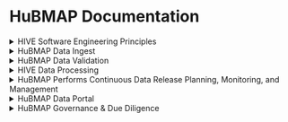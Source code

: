 # HuBMAP Documentation

<details>
<summary>HIVE Software Engineering Principles</summary>

-   Our software development teams use a multi-institutional Agile Scrum approach to create HuBMAP technologies deployed using [microservices in a hybrid cloud](https://portal.hubmapconsortium.org/docs/infrastructure). We run daily distributed stand-ups and two week sprint cycles. This enables continuous new deployments of features and enhancements under permissive open source licenses.
    
-   The HuBMAP Portal principally utilizes the following core technologies, frameworks, and languages: Globus (identity federation, data flow), Python (APIs), Javascript (UI), Neo4j (graph databases), Docker (container per micro service), and Airflow (workflows), among others. Core storage and other high performance services run locally at Pittsburgh Supercomputing Center whereas high availability services run on Amazon Web Services.
    
-   Software issues, enhancement, and feature requests are tracked using a [GitHub issues board](https://github.com/hubmapconsortium/portal-ui/issues) that is populated directly by developers and by user feedback via the help desk.
    
-   HuBMAP technology documentation resides in the [Portal documentation area](https://portal.hubmapconsortium.org/docs) as well as within [HuBMAP GitHub repositories](https://github.com/hubmapconsortium/). Other locations include our [API](https://portal.hubmapconsortium.org/docs/apis) viewable on [SmartAPI](https://smart-api.info/ui/0065e419668f3336a40d1f5ab89c6ba3). We manage our [documentation using markdown](https://github.com/hubmapconsortium/portal-docs).
    
-   HuBMAP technologies use a [microservices architecture](https://portal.hubmapconsortium.org/docs/infrastructure) and is driven by the [API Gateway](https://github.com/hubmapconsortium/gateway#readme), [Provenance services](https://github.com/hubmapconsortium/entity-api#readme), and Pipeline Container Orchestration.
    
-   We maintain dev, test, and production instances of most HuBMAP systems. In some areas we use continuous integration with [Travis CI](https://travis-ci.org/) or [GitHub CI](https://docs.github.com/en/actions/guides/about-continuous-integration).
</details>

<details>
<summary>HuBMAP Data Ingest</summary>
    
-   HuBMAP HIVE is responsible to produce and manage data ingest processes and associated software in collaboration with the Data Providers, whereas HuBMAP Data Providers are responsible to produce data and metadata in collaboration with the HIVE. These have been very productive activities and are rapidly evolving to scalable data ingest processes with the current state outlined below.
    
-   The core ingest software and UI includes: the [Data ingest tool](https://github.com/hubmapconsortium/ingest-ui#readme) (data & metadata, sample, assay, antibody report, contributor upload), [Manual dataset ingest utilities](https://github.com/hubmapconsortium/manual-data-ingest), [Workflow management](https://github.com/hubmapconsortium/airflow#readme) + [Common Workflow Language](https://github.com/hubmapconsortium/cwltool) tool, individual data pipelines, [common coordinate framework / spatial registration via RUI](https://hubmapconsortium.github.io/ccf/), with Federated identity management and [file transfer via Globus](https://docs.globus.org/).
    
-   HuBMAP metadata is ingested into a Dockerized [Neo4j graph database for Provenance](https://github.com/hubmapconsortium/neo4j-docker#readme) as well as various function-specific relational and no-sql databases.
    
-   Data providers submit data using a combination of web registration forms, tools noted above, and registration of experimental and sample protocols at [Protocols.io](https://www.protocols.io/workspaces/human-biomolecular-atlas-program-hubmap-method-development). Metadata is submitted through the ingest process as [Tab separated value (.TSV) files](https://github.com/hubmapconsortium/ingest-validation-tools) containing sample, assay, antibody, and contributor metadata that meets HuBMAP specifications.
    
-   The [UUID API](https://github.com/hubmapconsortium/UUID-api#readme) forms the basis of ID generation. Data providers use the [Tissue & donor registration tool](https://ingest.hubmapconsortium.org/) to generate donor, organ, tissue sample (including spatial data), and dataset-specific identifiers that are interlinked and displayed on the Portal.
    
-   We accept Donor data on a HIPAA conforming Globus site and de-identify Donor data using [professional de-identification services](http://rio.pitt.edu/services) via manual abstraction from organ procurement organizations, DICOM data, electronic health record and other tabular data, as available.
    
-   Our antibody validation database and query system (pending release) includes antibody validations done by RRID by assay by organ. For individual datasets data contributors will include the RRID (and related information) for each imaging channel in antibody tab separated values files enabling linkage of submitted antibodies & their validation reports.
    
-   Each HuBMAP collection, ASCT+B table, and reference object receives its own Digital Object Identifier (DOI) using [HuBMAP’s DOI registration service](https://search.datacite.org/works?query=HuBMAP). Each dataset will have its HuBMAP DOI soon. We produce protocol DOIs via protocols.io and standard publication DOIs via [HuBMAP Publications](https://scholar.google.com/citations?user=CtGSN80AAAAJ).
    
-   The [CCF RUI (Registration User Interface)](https://hubmapconsortium.github.io/ccf-ui/rui/) is a tool that supports the registration of a three-dimensional (3D) tissue block within a 3D reference organ. The registration data is used in current versions of the Common Coordinate Framework (CCF, see [CCF RUI SOP](https://docs.google.com/document/d/11jKl__ltdDO3PBMHgHpZnIcZTNuxGUpX_94l6CtTP2I/edit?usp=sharing), [CCF RUI GitHub repository](https://github.com/hubmapconsortium/ccf-ui), [RUI Demo](https://www.youtube.com/watch?v=142hGer4xvU)) and the CCF Exploration User Interface (EUI) developed within HuBMAP. The RUI currently supports 11 organs, written in TypeScript using libraries such as: Angular 11, Deck.gl, NGXS, Angular Material, and N3.js.
    

-   We will also associate ontologies for [reference organs, anatomical structures, cell types, and biomarkers](https://hubmapconsortium.github.io/ccf/) using [CCF reference objects](https://github.com/hubmapconsortium/ccf-3d-reference-object-library#readme), [ASCT+B tables](https://hubmapconsortium.github.io/ccf-asct-reporter/), and [Azimuth reference objects](https://azimuth.hubmapconsortium.org/) with the data ingest items.
</details>

<details>
<summary>HuBMAP Data Validation</summary>

-   HuBMAP Data Validation is a continuously improving process that starts with data definitions including HuBMAP data QA/QC [standards for donor, sample, tissue](https://portal.hubmapconsortium.org/docs/metadata), and [assay](https://portal.hubmapconsortium.org/docs/assays) being created by a set of corresponding small teams under the Data Coordination Working Group.
    
-   Data providers format their data according to [these QA/QC standards](https://portal.hubmapconsortium.org/docs/assays) for submission, which are validated on ingest. Data providers also share their local QA/QC results as part of their data submission
    
-   Data providers receive registration and validation guidance using [HuBMAP’s data submission guide (currently v1.0)](https://docs.google.com/document/d/1KR2TC2y-NIjbBRHTu0giSZATMUfPKxN_/edit) as well as [Ingest tool documentation](https://github.com/hubmapconsortium/ingest-validation-tools).
    
-   [HuBMAP validation tools](https://github.com/hubmapconsortium/ingest-validation-tools#readme) written in Python ensure data submissions conform to HuBMAP standards which are shared and documented for data providers to use to run many of HuBMAP’s checks on their own prior to submission. Other services include [Metadata submission conversion](https://github.com/hubmapconsortium/tableschema-to-template#readme), [ingest validation](https://github.com/hubmapconsortium/ingest-validation-tests#readme) and base checks (checksum, file type, etc.) as well as [assay-specific checks](https://portal.hubmapconsortium.org/docs/assays).
    
-   HuBMAP staff conduct 178 (and growing) automated and manual QA/QC checks as part of the data submission & publication process. Manual validation steps are being automated as development capacity allows.
    
-   Prior to publication, each dataset is reviewed in the Data Portal logged in as HuBMAP Members and is formally approved by the data providing institution and one or more HIVE members. Data providers must also QA/QC check spatial and semantic metadata using the [CCF EUI](https://portal.hubmapconsortium.org/ccf-eui).
</details>

<details>
<summary>HIVE Data Processing</summary>
    
-   The following HuBMAP [pipelines](https://portal.hubmapconsortium.org/docs/pipelines) are run by the HIVE on data from the Data Providers with their assent to gain maximum consistency and usability of final published datasets produced by HuBMAP: [CODEX (Cytokit + SPRM)](https://github.com/hubmapconsortium/codex-pipeline#readme), [“Example Pipeline”](https://github.com/hubmapconsortium/example-pipeline), [Imaging Mass Spectrometry & MxIF](https://github.com/hubmapconsortium/ims-mxif-pipeline#readme), [sc/snATAC-seq](https://github.com/hubmapconsortium/sc-atac-seq-pipeline#readme) (SnapTools, SnapATAC, and chromVAR), [sc/snRNA-seq](https://github.com/hubmapconsortium/salmon-rnaseq/blob/master/README.rst) (Salmon, Scanpy, scVelo), [SPRM](https://github.com/hubmapconsortium/sprm#readme) (Imaging pipeline), Spatial Transcriptomics (Starfish).
    
-   Pipelines are Dockerized by HIVE or data providers and verified by HIVE and integrated with the other portal components, including these general pipeline tools:[Data ingest pipeline](https://github.com/hubmapconsortium/ingest-pipeline#readme), [Mixed datatype pipeline tools](https://github.com/hubmapconsortium/cross-dataset-common#readme), [OME.TIFF Pyramid](https://github.com/hubmapconsortium/ome-tiff-pyramid), Pipeline visualization (CWL), [Pipeline deployment](https://github.com/hubmapconsortium/pipeline-release-mgmt/blob/master/README.rst). These are run by the HIVE in the process of generating datasets for publication.
    
-   The HuBMAP pipelines generate these data types via these tools: [Sequencing (FASTQ) file tools](https://github.com/hubmapconsortium/fastq-utils), [Sequencing (snap) file tools](https://github.com/hubmapconsortium/SnapTools/blob/hubmap-develop/README.md), [Visualization pre-processing](https://github.com/hubmapconsortium/portal-containers#readme), [Vitessce pre-processing](https://github.com/hubmapconsortium/vitessce-data#readme), [Base QA pipeline](https://github.com/hubmapconsortium/ingest-pipeline). QA metrics service (assay specific pipeline QA metric sharing).
    
-   Each of the pipelines produce data and metadata back to the ingest services to enable management of publication status and controlled access of metadata and datasets. Datasets, once approved, are pushed to published and public status, using custom code which changes the status to public of upstream Provenance entities (e.g., samples, donors) and downstream files (e.g., movement of data to Globus public access endpoints if not protected sequence data).
</details>

<details>
<summary> HuBMAP Performs Continuous Data Release Planning, Monitoring, and Management</summary>
    
-   We currently manually capture dataset submission & publication efforts including active datasets’ status, target month of publication, and future datasets. We comprehensively track donor, sample, dataset, spatial, pipeline, visualization, antibody, security (identifiably sequencing), protocol, documentation, metadata & QA/QC standards compliance, and data contributors.
    
-   Internally, we regularly update data into a spreadsheet and use our Sankey diagram tool to view HuBMAP’s current and planned state of dataset publication (Figure).
![](https://lh3.googleusercontent.com/qOmRDIj90de1iOHal4-xpdaowe-CF8DjwGIHBihdyTsvI0gVO9gw1kHJpw7TymGV_zKyS9yuzHe1u0aP_4eaHbMY0dR--U1hQBmHKQEJC64LeudJogRcy8xcqdQRRsft9g)
</details>


<details>
<summary>HuBMAP Data Portal</summary>
    
-   [The HuBMAP Data Portal UI](https://github.com/hubmapconsortium/portal-ui#readme) is principally a Flask app, using React on the front end and primarily Elasticsearch on the back end, wrapped in a Docker container for deployment using Docker Compose. It is deployed at portal.hubmapconsortium.org. Scientists access summary data, visualizations, and data downloads by dataset on the Portal. Globus facilitates file transfer for local use of data.
    
-   The HuBMAP [Portal Style Guide](https://github.com/hubmapconsortium/portal-style-guide#readme) is used for the Data Portal and other HuBMAP sites.
    

-   While HuBMAP published datasets are openly accessible, HuBMAP consortium level access is managed via the HuBMAP profile system and uses Globus authentication for credential checking.
    

-   [The Vitessce Viewer](https://github.com/vitessce/vitessce#readme) is a visual integration tool for exploration of spatial single cell experiments. Its modular design is optimized for scalable, linked visualizations that support the spatial and non-spatial representation of tissue-, cell- and molecule-level data. Vitessce integrates the Viv library to visualize highly multiplexed, high-resolution, high-bit depth image data directly from OME-TIFF files and Bio-Formats-compatible Zarr stores.
    
-   Multiple opportunities to query the data use these mechanisms: General [Search](https://github.com/hubmapconsortium/search-api/blob/test-release/README.md) (Elasticsearch), Query tools and Facets (integrated in UI), and Semantic query (not yet available to Portal users) including by Gene, Cell, Spatial, and Multidimensional; while the [CCF EUI](https://github.com/hubmapconsortium/ccf-ui#readme) provides a detailed look at different parts of the human body, including the heart, kidney, and spleen and spatial data query.
    
-   HuBMAP’s APIs support registration and loading of data that complies with HuBMAP data standards and ingest formats as well as core functions underpinning the Portal UI itself. [Data Search](https://github.com/hubmapconsortium/search-api/) - Search API is a thin wrapper of the Elasticsearch. It handles data indexing and reindexing into the backend Elasticsearch. [Identity system](https://github.com/hubmapconsortium/uuid-api/blob/test-release/README.md) - The uuid-api service is a restful web service used to create and query UUIDs used across HuBMAP.
    

-   The HuBMAP Portal provides access to cutting-edge tools to help analyze the data such as the [ASCT+B Reporter](https://github.com/hubmapconsortium/ccf-asct-reporter#readme) - includes a partonomy tree that presents relationships between various anatomical structures and substructures, that is combined with their respective cell types and biomarkers via a bimodal network - and [Azimuth](https://github.com/satijalab/azimuth#readme) - is a Shiny app demonstrating a query-reference mapping algorithm for single-cell data - and the Cells API: [backend](https://github.com/hubmapconsortium/cross_modality_query#readme), [js client](https://github.com/hubmapconsortium/hubmap-api-js-client#readme), [py client](https://github.com/hubmapconsortium/hubmap-api-py-client#readme) - with other tolls coming such as the [Knowledge Graph](https://github.com/hubmapconsortium/ontology-api#readme) and associated [Schema](https://github.com/dbmi-pitt/UMLS-Graph#readme) for Ontology ingest & API services and application and biomedical ontologies
    

-   The HIVE monitors HuBMAP portal activity including usage, download, and limited demographic factors using [Monitoring services](https://datastudio.google.com/u/0/reporting/03a48766-c00a-4909-8790-03caf3292010/page/FltfB?s=vJoh994ntRw). Current State [FAIRness Assessment](https://docs.google.com/document/d/1fc3r3JGiXmg3If7aYV_K5BQTVa-yY0U3tAggBknkw_Q/edit?usp=sharing).
</details>

<details>
<summary>HuBMAP Governance & Due Diligence</summary>
    
-   [HuBMAP consortium policies](https://hubmapconsortium.org/policies/) are located on the consortium website and cover associate membership, consent, data sharing, data use, material transfer, publication, and NIH-applicable [Genomic Data Sharing with HuBMAP data](https://portal.hubmapconsortium.org/docs/consent).
    
-   We use [three categories of permissions](https://portal.hubmapconsortium.org/docs/datasets) for securing access to HuBMAP data: protected, consortium, and public
    
-   Consortium-level access is driven from an integrated  [user registration](https://github.com/hubmapconsortium/member-ui#readme) tool that collects and associates credentials among Members’ institutions, Globus file transfer service, GitHub code repositories, Google Drive document storage, and other services presented via the WordPress based HuBMAP consortium website.
    
-   Any identifiable sequencing data is accessible via dbGaP within 6 months of initial publication on the HuBMAP portal in order to ensure secure access to this sensitive data -- for details, see the [Sequencing data dbGaP submission tool](https://github.com/hubmapconsortium/dbgap-submission-scripts#readme)
    
-   Data providers and the HIVE are responsible for secure loading and storage of identifiable sequencing data -- generally, the data providers manage administrative interaction with dbGaP and the HIVE (IEC) manages technical interaction & data loading of identifiable sequencing datasets.
    

-   We also automatically collect and display [HuBMAP-generated and referenced publications](https://scholar.google.com/citations?user=CtGSN80AAAAJ&hl=en) using Google Scholar.
</details>
